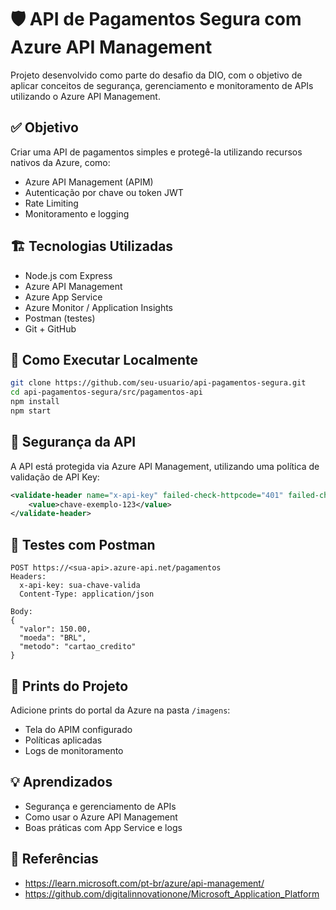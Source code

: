 # 🛡️ API de Pagamentos Segura com Azure API Management

Projeto desenvolvido como parte do desafio da DIO, com o objetivo de aplicar conceitos de segurança, gerenciamento e monitoramento de APIs utilizando o Azure API Management.

## ✅ Objetivo
Criar uma API de pagamentos simples e protegê-la utilizando recursos nativos da Azure, como:

- Azure API Management (APIM)
- Autenticação por chave ou token JWT
- Rate Limiting
- Monitoramento e logging

## 🏗️ Tecnologias Utilizadas
- Node.js com Express
- Azure API Management
- Azure App Service
- Azure Monitor / Application Insights
- Postman (testes)
- Git + GitHub

## 🚀 Como Executar Localmente
```bash
git clone https://github.com/seu-usuario/api-pagamentos-segura.git
cd api-pagamentos-segura/src/pagamentos-api
npm install
npm start
```

## 🔐 Segurança da API
A API está protegida via Azure API Management, utilizando uma política de validação de API Key:

```xml
<validate-header name="x-api-key" failed-check-httpcode="401" failed-check-error-message="Chave inválida">
    <value>chave-exemplo-123</value>
</validate-header>
```

## 🧪 Testes com Postman
```
POST https://<sua-api>.azure-api.net/pagamentos
Headers:
  x-api-key: sua-chave-valida
  Content-Type: application/json

Body:
{
  "valor": 150.00,
  "moeda": "BRL",
  "metodo": "cartao_credito"
}
```

## 📸 Prints do Projeto
Adicione prints do portal da Azure na pasta `/imagens`:
- Tela do APIM configurado
- Políticas aplicadas
- Logs de monitoramento

## 💡 Aprendizados
- Segurança e gerenciamento de APIs
- Como usar o Azure API Management
- Boas práticas com App Service e logs

## 📎 Referências
- https://learn.microsoft.com/pt-br/azure/api-management/
- https://github.com/digitalinnovationone/Microsoft_Application_Platform
